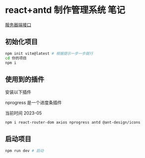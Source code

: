 # react+antd 制作管理系统 笔记

[服务器端接口](https://github.com/btc022003/hdf-app-server)

## 初始化项目

```bash
npm init vite@latest # 根据提示一步一步就行
cd 你的项目
npm i
```

## 使用到的插件

安装以下插件

nprogress 是一个进度条插件

当前时间 2023-05

```bash
npm i react-router-dom axios nprogress antd @ant-design/icons
```

## 启动项目

```bash
npm run dev # 启动
```
